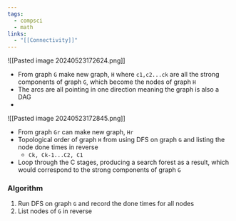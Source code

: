 ```yaml
---
tags:
  - compsci
  - math
links:
  - "[[Connectivity]]"
---
```

![[Pasted image 20240523172624.png]]
- From graph `G` make new graph, `H` where `c1,c2...ck` are all the strong components of graph `G`, which become the nodes of graph `H`
- The arcs are all pointing in one direction meaning the graph is also a DAG
- 
![[Pasted image 20240523172845.png]]
- From graph `Gr` can make new graph, `Hr`
- Topological order of graph `H` from using DFS on graph `G` and listing the node done times in reverse
	- `Ck, Ck-1...C2, C1`
 - Loop through the C stages, producing a search forest as a result, which would correspond to the strong components of graph `G`
### Algorithm
1. Run DFS on graph `G` and record the done times for all nodes
2. List nodes of `G` in reverse